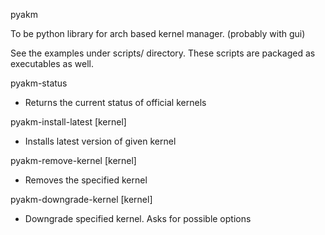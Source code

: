 pyakm

To be python library for arch based kernel manager. (probably with gui)

See the examples under scripts/ directory. These scripts are packaged as executables as well.

pyakm-status
- Returns the current status of official kernels 

pyakm-install-latest [kernel]
- Installs latest version of given kernel

pyakm-remove-kernel [kernel]
- Removes the specified kernel

pyakm-downgrade-kernel [kernel]
- Downgrade specified kernel. Asks for possible options

